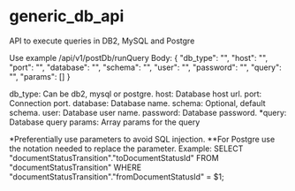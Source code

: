 # generic_db_api

API to execute queries in DB2, MySQL and Postgre

Use example
/api/v1/postDb/runQuery
Body:
 {
    "db_type": "",
    "host": "",
    "port": "",
    "database": "",
    "schema": "",
    "user": "",
    "password": "",
    "query": "",
    "params": []
}

db_type: Can be db2, mysql or postgre.
host: Database host url.
port: Connection port.
database: Database name.
schema: Optional, default schema.
user: Database user name.
password: Database password.
*query: Database query
params: Array params for the query

*Preferentially use parameters to avoid SQL injection.
**For Postgre use the notation needed to replace the parameter. Example:
    SELECT "documentStatusTransition"."toDocumentStatusId"
	FROM "documentStatusTransition"
    WHERE "documentStatusTransition"."fromDocumentStatusId" = $1;